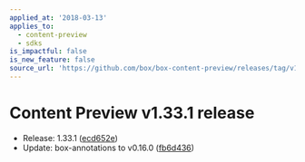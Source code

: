 ```yaml
---
applied_at: '2018-03-13'
applies_to:
  - content-preview
  - sdks
is_impactful: false
is_new_feature: false
source_url: 'https://github.com/box/box-content-preview/releases/tag/v1.33.1'
---
```


# Content Preview v1.33.1 release


* Release: 1.33.1 ([ecd652e](https://github.com/box/box-content-preview/commit[ecd652e](https://github.com/box/box-content-preview/commit/ecd652e)))
* Update: box-annotations to v0.16.0 ([fb6d436](https://github.com/box/box-content-preview/commit[fb6d436](https://github.com/box/box-content-preview/commit/fb6d436)))



